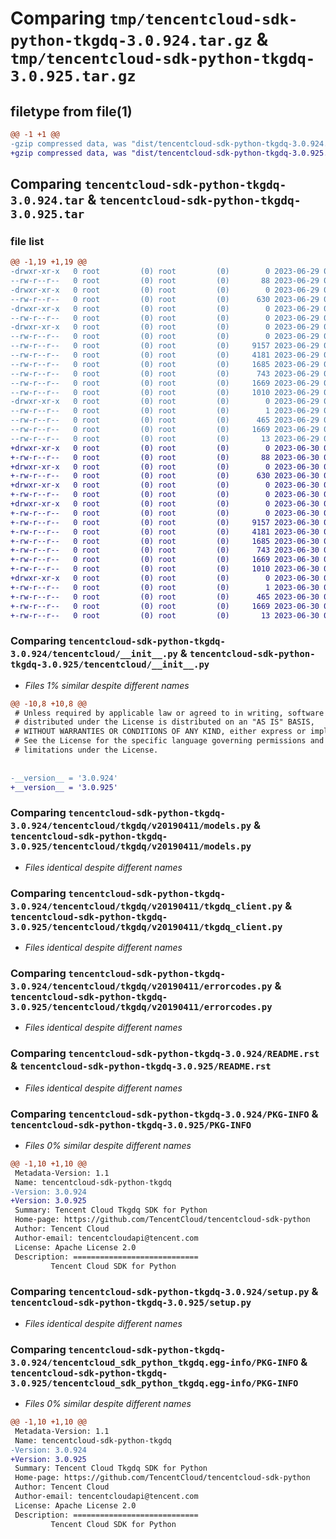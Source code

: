 # Comparing `tmp/tencentcloud-sdk-python-tkgdq-3.0.924.tar.gz` & `tmp/tencentcloud-sdk-python-tkgdq-3.0.925.tar.gz`

## filetype from file(1)

```diff
@@ -1 +1 @@
-gzip compressed data, was "dist/tencentcloud-sdk-python-tkgdq-3.0.924.tar", last modified: Thu Jun 29 00:48:19 2023, max compression
+gzip compressed data, was "dist/tencentcloud-sdk-python-tkgdq-3.0.925.tar", last modified: Fri Jun 30 02:24:42 2023, max compression
```

## Comparing `tencentcloud-sdk-python-tkgdq-3.0.924.tar` & `tencentcloud-sdk-python-tkgdq-3.0.925.tar`

### file list

```diff
@@ -1,19 +1,19 @@
-drwxr-xr-x   0 root         (0) root         (0)        0 2023-06-29 00:48:19.000000 tencentcloud-sdk-python-tkgdq-3.0.924/
--rw-r--r--   0 root         (0) root         (0)       88 2023-06-29 00:48:19.000000 tencentcloud-sdk-python-tkgdq-3.0.924/setup.cfg
-drwxr-xr-x   0 root         (0) root         (0)        0 2023-06-29 00:48:19.000000 tencentcloud-sdk-python-tkgdq-3.0.924/tencentcloud/
--rw-r--r--   0 root         (0) root         (0)      630 2023-06-29 00:48:19.000000 tencentcloud-sdk-python-tkgdq-3.0.924/tencentcloud/__init__.py
-drwxr-xr-x   0 root         (0) root         (0)        0 2023-06-29 00:48:19.000000 tencentcloud-sdk-python-tkgdq-3.0.924/tencentcloud/tkgdq/
--rw-r--r--   0 root         (0) root         (0)        0 2023-06-29 00:48:19.000000 tencentcloud-sdk-python-tkgdq-3.0.924/tencentcloud/tkgdq/__init__.py
-drwxr-xr-x   0 root         (0) root         (0)        0 2023-06-29 00:48:19.000000 tencentcloud-sdk-python-tkgdq-3.0.924/tencentcloud/tkgdq/v20190411/
--rw-r--r--   0 root         (0) root         (0)        0 2023-06-29 00:48:19.000000 tencentcloud-sdk-python-tkgdq-3.0.924/tencentcloud/tkgdq/v20190411/__init__.py
--rw-r--r--   0 root         (0) root         (0)     9157 2023-06-29 00:48:19.000000 tencentcloud-sdk-python-tkgdq-3.0.924/tencentcloud/tkgdq/v20190411/models.py
--rw-r--r--   0 root         (0) root         (0)     4181 2023-06-29 00:48:19.000000 tencentcloud-sdk-python-tkgdq-3.0.924/tencentcloud/tkgdq/v20190411/tkgdq_client.py
--rw-r--r--   0 root         (0) root         (0)     1685 2023-06-29 00:48:19.000000 tencentcloud-sdk-python-tkgdq-3.0.924/tencentcloud/tkgdq/v20190411/errorcodes.py
--rw-r--r--   0 root         (0) root         (0)      743 2023-06-29 00:48:19.000000 tencentcloud-sdk-python-tkgdq-3.0.924/README.rst
--rw-r--r--   0 root         (0) root         (0)     1669 2023-06-29 00:48:19.000000 tencentcloud-sdk-python-tkgdq-3.0.924/PKG-INFO
--rw-r--r--   0 root         (0) root         (0)     1010 2023-06-29 00:48:19.000000 tencentcloud-sdk-python-tkgdq-3.0.924/setup.py
-drwxr-xr-x   0 root         (0) root         (0)        0 2023-06-29 00:48:19.000000 tencentcloud-sdk-python-tkgdq-3.0.924/tencentcloud_sdk_python_tkgdq.egg-info/
--rw-r--r--   0 root         (0) root         (0)        1 2023-06-29 00:48:19.000000 tencentcloud-sdk-python-tkgdq-3.0.924/tencentcloud_sdk_python_tkgdq.egg-info/dependency_links.txt
--rw-r--r--   0 root         (0) root         (0)      465 2023-06-29 00:48:19.000000 tencentcloud-sdk-python-tkgdq-3.0.924/tencentcloud_sdk_python_tkgdq.egg-info/SOURCES.txt
--rw-r--r--   0 root         (0) root         (0)     1669 2023-06-29 00:48:19.000000 tencentcloud-sdk-python-tkgdq-3.0.924/tencentcloud_sdk_python_tkgdq.egg-info/PKG-INFO
--rw-r--r--   0 root         (0) root         (0)       13 2023-06-29 00:48:19.000000 tencentcloud-sdk-python-tkgdq-3.0.924/tencentcloud_sdk_python_tkgdq.egg-info/top_level.txt
+drwxr-xr-x   0 root         (0) root         (0)        0 2023-06-30 02:24:42.000000 tencentcloud-sdk-python-tkgdq-3.0.925/
+-rw-r--r--   0 root         (0) root         (0)       88 2023-06-30 02:24:42.000000 tencentcloud-sdk-python-tkgdq-3.0.925/setup.cfg
+drwxr-xr-x   0 root         (0) root         (0)        0 2023-06-30 02:24:42.000000 tencentcloud-sdk-python-tkgdq-3.0.925/tencentcloud/
+-rw-r--r--   0 root         (0) root         (0)      630 2023-06-30 02:24:42.000000 tencentcloud-sdk-python-tkgdq-3.0.925/tencentcloud/__init__.py
+drwxr-xr-x   0 root         (0) root         (0)        0 2023-06-30 02:24:42.000000 tencentcloud-sdk-python-tkgdq-3.0.925/tencentcloud/tkgdq/
+-rw-r--r--   0 root         (0) root         (0)        0 2023-06-30 02:24:42.000000 tencentcloud-sdk-python-tkgdq-3.0.925/tencentcloud/tkgdq/__init__.py
+drwxr-xr-x   0 root         (0) root         (0)        0 2023-06-30 02:24:42.000000 tencentcloud-sdk-python-tkgdq-3.0.925/tencentcloud/tkgdq/v20190411/
+-rw-r--r--   0 root         (0) root         (0)        0 2023-06-30 02:24:42.000000 tencentcloud-sdk-python-tkgdq-3.0.925/tencentcloud/tkgdq/v20190411/__init__.py
+-rw-r--r--   0 root         (0) root         (0)     9157 2023-06-30 02:24:42.000000 tencentcloud-sdk-python-tkgdq-3.0.925/tencentcloud/tkgdq/v20190411/models.py
+-rw-r--r--   0 root         (0) root         (0)     4181 2023-06-30 02:24:42.000000 tencentcloud-sdk-python-tkgdq-3.0.925/tencentcloud/tkgdq/v20190411/tkgdq_client.py
+-rw-r--r--   0 root         (0) root         (0)     1685 2023-06-30 02:24:42.000000 tencentcloud-sdk-python-tkgdq-3.0.925/tencentcloud/tkgdq/v20190411/errorcodes.py
+-rw-r--r--   0 root         (0) root         (0)      743 2023-06-30 02:24:42.000000 tencentcloud-sdk-python-tkgdq-3.0.925/README.rst
+-rw-r--r--   0 root         (0) root         (0)     1669 2023-06-30 02:24:42.000000 tencentcloud-sdk-python-tkgdq-3.0.925/PKG-INFO
+-rw-r--r--   0 root         (0) root         (0)     1010 2023-06-30 02:24:42.000000 tencentcloud-sdk-python-tkgdq-3.0.925/setup.py
+drwxr-xr-x   0 root         (0) root         (0)        0 2023-06-30 02:24:42.000000 tencentcloud-sdk-python-tkgdq-3.0.925/tencentcloud_sdk_python_tkgdq.egg-info/
+-rw-r--r--   0 root         (0) root         (0)        1 2023-06-30 02:24:42.000000 tencentcloud-sdk-python-tkgdq-3.0.925/tencentcloud_sdk_python_tkgdq.egg-info/dependency_links.txt
+-rw-r--r--   0 root         (0) root         (0)      465 2023-06-30 02:24:42.000000 tencentcloud-sdk-python-tkgdq-3.0.925/tencentcloud_sdk_python_tkgdq.egg-info/SOURCES.txt
+-rw-r--r--   0 root         (0) root         (0)     1669 2023-06-30 02:24:42.000000 tencentcloud-sdk-python-tkgdq-3.0.925/tencentcloud_sdk_python_tkgdq.egg-info/PKG-INFO
+-rw-r--r--   0 root         (0) root         (0)       13 2023-06-30 02:24:42.000000 tencentcloud-sdk-python-tkgdq-3.0.925/tencentcloud_sdk_python_tkgdq.egg-info/top_level.txt
```

### Comparing `tencentcloud-sdk-python-tkgdq-3.0.924/tencentcloud/__init__.py` & `tencentcloud-sdk-python-tkgdq-3.0.925/tencentcloud/__init__.py`

 * *Files 1% similar despite different names*

```diff
@@ -10,8 +10,8 @@
 # Unless required by applicable law or agreed to in writing, software
 # distributed under the License is distributed on an "AS IS" BASIS,
 # WITHOUT WARRANTIES OR CONDITIONS OF ANY KIND, either express or implied.
 # See the License for the specific language governing permissions and
 # limitations under the License.
 
 
-__version__ = '3.0.924'
+__version__ = '3.0.925'
```

### Comparing `tencentcloud-sdk-python-tkgdq-3.0.924/tencentcloud/tkgdq/v20190411/models.py` & `tencentcloud-sdk-python-tkgdq-3.0.925/tencentcloud/tkgdq/v20190411/models.py`

 * *Files identical despite different names*

### Comparing `tencentcloud-sdk-python-tkgdq-3.0.924/tencentcloud/tkgdq/v20190411/tkgdq_client.py` & `tencentcloud-sdk-python-tkgdq-3.0.925/tencentcloud/tkgdq/v20190411/tkgdq_client.py`

 * *Files identical despite different names*

### Comparing `tencentcloud-sdk-python-tkgdq-3.0.924/tencentcloud/tkgdq/v20190411/errorcodes.py` & `tencentcloud-sdk-python-tkgdq-3.0.925/tencentcloud/tkgdq/v20190411/errorcodes.py`

 * *Files identical despite different names*

### Comparing `tencentcloud-sdk-python-tkgdq-3.0.924/README.rst` & `tencentcloud-sdk-python-tkgdq-3.0.925/README.rst`

 * *Files identical despite different names*

### Comparing `tencentcloud-sdk-python-tkgdq-3.0.924/PKG-INFO` & `tencentcloud-sdk-python-tkgdq-3.0.925/PKG-INFO`

 * *Files 0% similar despite different names*

```diff
@@ -1,10 +1,10 @@
 Metadata-Version: 1.1
 Name: tencentcloud-sdk-python-tkgdq
-Version: 3.0.924
+Version: 3.0.925
 Summary: Tencent Cloud Tkgdq SDK for Python
 Home-page: https://github.com/TencentCloud/tencentcloud-sdk-python
 Author: Tencent Cloud
 Author-email: tencentcloudapi@tencent.com
 License: Apache License 2.0
 Description: ============================
         Tencent Cloud SDK for Python
```

### Comparing `tencentcloud-sdk-python-tkgdq-3.0.924/setup.py` & `tencentcloud-sdk-python-tkgdq-3.0.925/setup.py`

 * *Files identical despite different names*

### Comparing `tencentcloud-sdk-python-tkgdq-3.0.924/tencentcloud_sdk_python_tkgdq.egg-info/PKG-INFO` & `tencentcloud-sdk-python-tkgdq-3.0.925/tencentcloud_sdk_python_tkgdq.egg-info/PKG-INFO`

 * *Files 0% similar despite different names*

```diff
@@ -1,10 +1,10 @@
 Metadata-Version: 1.1
 Name: tencentcloud-sdk-python-tkgdq
-Version: 3.0.924
+Version: 3.0.925
 Summary: Tencent Cloud Tkgdq SDK for Python
 Home-page: https://github.com/TencentCloud/tencentcloud-sdk-python
 Author: Tencent Cloud
 Author-email: tencentcloudapi@tencent.com
 License: Apache License 2.0
 Description: ============================
         Tencent Cloud SDK for Python
```

